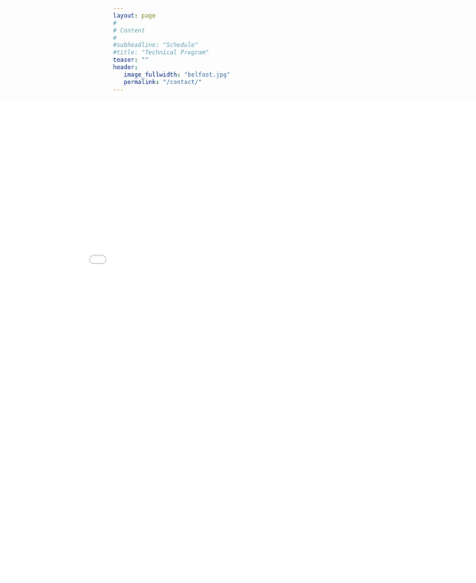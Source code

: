 ```yaml
---
layout: page
#
# Content
#
#subheadline: "Schedule"
#title: "Technical Program"
teaser: ""
header:
   image_fullwidth: "belfast.jpg"
   permalink: "/contact/"
---
```


<!--
The program is available at the following link:

[Technical program](https://ssl.linklings.net/conferences/ieeecluster/ieeecluster2018_program/views/at_a_glance.html)
-->

<!--
<script type="text/javascript">
/* free code from dyn-web.com */

function getDocHeight(doc) {
    doc = doc || document;
    // from http://stackoverflow.com/questions/1145850/get-height-of-entire-document-with-javascript
    var body = doc.body, html = doc.documentElement;
    //var height = Math.max( body.scrollHeight, body.offsetHeight, html.clientHeight, html.scrollHeight, html.offsetHeight );
    //var height = Math.max( body.scrollHeight, body.offsetHeight );
    var height = Math.max( html.offsetHeight );
    return height;
}

function setIframeHeight(id) {
    var ifrm = document.getElementById(id);
    if (ifrm) {
    var doc = ifrm.contentDocument? ifrm.contentDocument: ifrm.contentWindow.document;
    ifrm.style.visibility = 'hidden';
    //ifrm.style.height = "0px"; // reset to minimal height in case going from longer to shorter doc
    ifrm.style.height='auto';
    ifrm.style.height = getDocHeight( doc ) + "px";
    //var newHeight = $( 'html', ifrm.contentDocument).height();
    //var newHeight = ifrm.contents().height();
    //ifrm.style.height = newHeight + "px";
    ifrm.style.visibility = 'visible';
    console.log('RESIZE ' + ifrm.style.height);
    }
}
 var iframe = document.createElement("iframe");
 iframe.setAttribute('id', "ifrm1");
 iframe.setAttribute('src', 'at_a_glance.html'); // change the URL
 iframe.setAttribute('width', '100%');
 iframe.setAttribute('height', '0');
 iframe.setAttribute('frameBorder', '0');
 iframe.setAttribute('scrolling', 'no');
 iframe.setAttribute('onload' ,"setIframeHeight(this.id)");
 document.body.appendChild(iframe);
</script>
-->
<embed src="at_a_glance.html" style="width: 100vw; height: 100vw; position: relative; left: 50%; right: 50%; margin-left: -50vw; margin-right: -50vw;">

